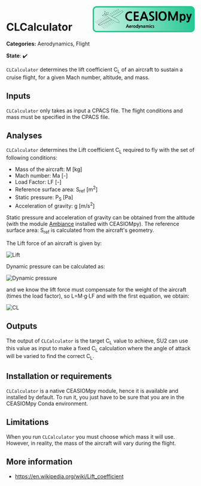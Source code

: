 <img align="right" height="70" src="../../documents/logos/CEASIOMpy_banner_aero.png">

# CLCalculator

**Categories:** Aerodynamics, Flight

**State**: :heavy_check_mark:

`CLCalculator` determines the lift coefficient C<sub>L</sub> of an aircraft to sustain a cruise flight, for a given Mach number, altitude, and mass.

## Inputs

`CLCalculator` only takes as input a CPACS file. The flight conditions and mass must be specified in the CPACS file.

## Analyses

`CLCalculator` determines the Lift coefficient C<sub>L</sub> required to fly with the set of following conditions:

* Mass of the aircraft: M [kg]
* Mach number: Ma [-]
* Load Factor: LF [-]
* Reference surface area: S<sub>ref</sub> [m<sup>2</sup>]
* Static pressure: P<sub>S</sub> [Pa]
* Acceleration of gravity: g [m/s<sup>2</sup>]

Static pressure and acceleration of gravity can be obtained from the altitude (with the module [Ambiance](https://github.com/airinnova/ambiance) installed with CEASIOMpy). The reference surface area: S<sub>ref</sub> is calculated from the aircraft's geometry.

The Lift force of an aircraft is given by:

![Lift](https://latex.codecogs.com/png.image?\dpi{110}\bg{white}L&space;=&space;\frac{1}{2}&space;\cdot&space;q&space;\cdot&space;S_{ref}&space;\cdot&space;C_L)

Dynamic pressure can be calculated as:

![Dynamic pressure](https://latex.codecogs.com/png.image?\dpi{110}\bg{white}q&space;=&space;\frac{1}{2}&space;\cdot&space;\gamma&space;\cdot&space;P_s&space;\cdot&space;M^2)

and we know the lift force must compensate for the weight of the aircraft (times the load factor), so L=M·g·LF and with the first equation, we obtain:

![CL](https://latex.codecogs.com/png.image?\dpi{110}\bg{white}C_L&space;=&space;\frac{M&space;\cdot&space;g&space;\cdot&space;LF}{q&space;\cdot&space;S_{ref}})

## Outputs

 The output of `CLCalculator` is the target C<sub>L</sub> value to achieve, SU2 can use this value as input to make a fixed C<sub>L</sub> calculation where the angle of attack will be varied to find the correct C<sub>L</sub>.

## Installation or requirements

`CLCalculator` is a native CEASIOMpy module, hence it is available and installed by default. To run it, you just have to be sure that you are in the CEASIOMpy Conda environment.

## Limitations

When you run `CLCalculator` you must choose which mass it will use. However, in reality, the mass of the aircraft will vary during the flight.

## More information

* <https://en.wikipedia.org/wiki/Lift_coefficient>
